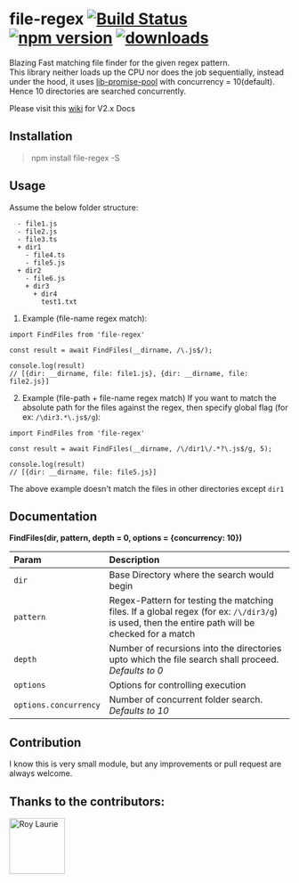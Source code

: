 # file-regex [![Build Status](https://travis-ci.org/AkashBabu/file-regex.svg?branch=master)](https://travis-ci.org/AkashBabu/file-regex) [![npm version](https://badge.fury.io/js/file-regex.svg)](https://badge.fury.io/js/file-regex) [![downloads](https://img.shields.io/npm/dm/file-regex)](https://img.shields.io/npm/dm/file-regex)

Blazing Fast matching file finder for the given regex pattern.  
This library neither loads up the CPU nor does the job sequentially, instead under the hood, it uses [lib-promise-pool](https://github.com/AkashBabu/lib-promise-pool) with concurrency = 10(default). Hence 10 directories are searched concurrently.

Please visit this [wiki](https://github.com/AkashBabu/file-regex/wiki/Docs-V2.x) for V2.x Docs

## Installation

> npm install file-regex -S

## Usage

Assume the below folder structure:
```
  - file1.js
  - file2.js
  - file3.ts
  + dir1
    - file4.ts
    - file5.js
  + dir2
    - file6.js
    + dir3
      + dir4
        test1.txt

```

1. Example (file-name regex match):
```JS
import FindFiles from 'file-regex'

const result = await FindFiles(__dirname, /\.js$/);

console.log(result)
// [{dir: __dirname, file: file1.js}, {dir: __dirname, file: file2.js}]

```

2. Example (file-path + file-name regex match)
If you want to match the absolute path for the files against the regex, then  specify global flag (for ex: `/\dir3.*\.js$/g`):

```JS
import FindFiles from 'file-regex'

const result = await FindFiles(__dirname, /\/dir1\/.*?\.js$/g, 5);

console.log(result)
// [{dir: __dirname, file: file5.js}]

```
The above example doesn't match the files in other directories except `dir1`

## Documentation
**FindFiles(dir, pattern, depth = 0, options = {concurrency: 10})**

| Param | Description |
|:------|:------------|
| `dir` | Base Directory where the search would begin |
| `pattern` | Regex-Pattern for testing the matching files. If a global regex (for ex: `/\/dir3/g`) is used, then the entire path will be checked for a match |
| `depth` | Number of recursions into the directories upto which the file search shall proceed. *Defaults to 0* |
| `options` | Options for controlling execution |
| `options.concurrency` | Number of concurrent folder search. *Defaults to 10* |

## Contribution

I know this is very small module, but any improvements or pull request are always welcome.

## Thanks to the contributors:

<a href="https://github.com/roylaurie">
  <img src="https://avatars3.githubusercontent.com/u/281087?s=400&v=4" alt="Roy Laurie" width="100" height="100" title="Roy Laurie">
</a>

